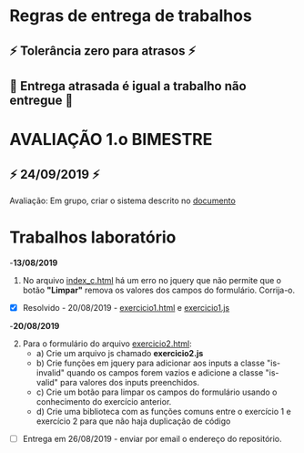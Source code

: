# Regras de entrega de trabalhos
## :zap: Tolerância zero para atrasos :zap: 
## :poop: Entrega atrasada é igual a trabalho não entregue :poop:

# AVALIAÇÃO 1.o BIMESTRE

## :zap: **24/09/2019** :zap:
Avaliação: Em grupo, criar o sistema descrito no [documento](https://github.com/leoapsilva/devweb2019/blob/master/Laboratorio/Trabalhos) 

# Trabalhos laboratório

-**13/08/2019** 
1. No arquivo [index_c.html](https://github.com/leoapsilva/devweb2019/blob/master/Laboratorio/index_c.html) há um erro no jquery que não permite que o botão __"Limpar"__ remova os valores dos campos do formulário.
Corrija-o.

- [x] Resolvido - 20/08/2019 -  [exercicio1.html](https://github.com/leoapsilva/devweb2019/blob/master/Laboratorio/exercicio1.html) e [exercicio1.js](https://github.com/leoapsilva/devweb2019/blob/master/Laboratorio/js/exercicio1.js)

-**20/08/2019**

2. Para o formulário do arquivo [exercicio2.html](https://github.com/leoapsilva/devweb2019/blob/master/Laboratorio/exercicio2.html):
    - a) Crie um arquivo js chamado **exercicio2.js** 
    - b) Crie funções em jquery para adicionar aos inputs a classe "is-invalid" quando os campos forem vazios e adicione a classe "is-valid" para valores dos inputs preenchidos.
    - c) Crie um botão para limpar os campos do formulário usando o conhecimento do exercício anterior.
    - d) Crie uma biblioteca com as funções comuns entre o exercício 1 e exercício 2 para que não haja duplicação de código
- [ ] Entrega em 26/08/2019 - enviar por email o endereço do repositório.

